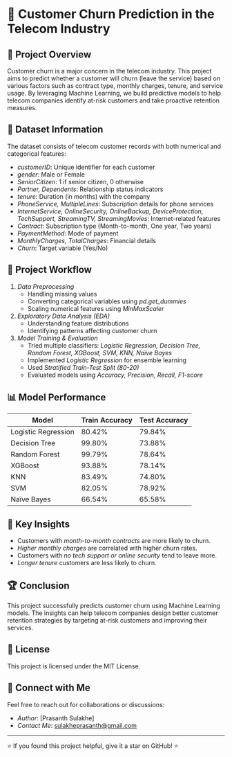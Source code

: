 # 📌 Customer Churn Prediction in the Telecom Industry

## 📖 Project Overview
Customer churn is a major concern in the telecom industry. This project aims to predict whether a customer will churn (leave the service) based on various factors such as contract type, monthly charges, tenure, and service usage. By leveraging Machine Learning, we build predictive models to help telecom companies identify at-risk customers and take proactive retention measures.

## 📂 Dataset Information
The dataset consists of telecom customer records with both numerical and categorical features:
- *customerID*: Unique identifier for each customer
- *gender*: Male or Female
- *SeniorCitizen*: 1 if senior citizen, 0 otherwise
- *Partner, Dependents*: Relationship status indicators
- *tenure*: Duration (in months) with the company
- *PhoneService, MultipleLines*: Subscription details for phone services
- *InternetService, OnlineSecurity, OnlineBackup, DeviceProtection, TechSupport, StreamingTV, StreamingMovies*: Internet-related features
- *Contract*: Subscription type (Month-to-month, One year, Two years)
- *PaymentMethod*: Mode of payment
- *MonthlyCharges, TotalCharges*: Financial details
- *Churn*: Target variable (Yes/No)

## 🚀 Project Workflow
1. *Data Preprocessing*
   - Handling missing values
   - Converting categorical variables using *pd.get_dummies*
   - Scaling numerical features using *MinMaxScaler*
2. *Exploratory Data Analysis (EDA)*
   - Understanding feature distributions
   - Identifying patterns affecting customer churn
3. *Model Training & Evaluation*
   - Tried multiple classifiers: *Logistic Regression, Decision Tree, Random Forest, XGBoost, SVM, KNN, Naïve Bayes*
   - Implemented *Logistic Regression* for ensemble learning
   - Used *Stratified Train-Test Split (80-20)*
   - Evaluated models using *Accuracy, Precision, Recall, F1-score*

## 📊 Model Performance
| Model               | Train Accuracy | Test Accuracy |
|---------------------|---------------|--------------|
| Logistic Regression | 80.42%        | 79.84%       |
| Decision Tree      | 99.80%        | 73.88%       |
| Random Forest      | 99.79%        | 78.64%       |
| XGBoost           | 93.88%        | 78.14%       |
| KNN               | 83.49%        | 74.80%       |
| SVM               | 82.05%        | 78.92%       |
| Naïve Bayes       | 66.54%        | 65.58%       |




## 📌 Key Insights
- Customers with *month-to-month contracts* are more likely to churn.
- *Higher monthly charges* are correlated with higher churn rates.
- Customers with *no tech support or online security* tend to leave more.
- *Longer tenure* customers are less likely to churn.

## 🏆 Conclusion
This project successfully predicts customer churn using Machine Learning models. The insights can help telecom companies design better customer retention strategies by targeting at-risk customers and improving their services.

## 📜 License
This project is licensed under the MIT License.

## 🤝 Connect with Me
Feel free to reach out for collaborations or discussions:
- *Author*: [Prasanth Sulakhe]
- *Contact Me*: sulakheprasanth@gmail.com

---
⭐ If you found this project helpful, give it a star on GitHub! ⭐

